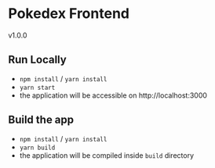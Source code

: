 # Pokedex Frontend

v1.0.0

## Run Locally

- `npm install` / `yarn install`
- `yarn start`
- the application will be accessible on http://localhost:3000

## Build the app

- `npm install` / `yarn install`
- `yarn build`
- the application will be compiled inside `build` directory
